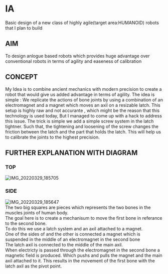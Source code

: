 # IA
Basic design of a new class of highly agile(target area:HUMANOID) robots that I plan to build
## AIM
To design  anlogue based robots which provides huge advantage over conventional robots in terms of agility and easeness of calibration
## CONCEPT
My Idea is to combine ancient mechanics with modern precision to create a robot that would give us added advantage in terms of agility.
The idea is simple : We replicate the actions of bone joints by using a combination of an electromagnet and a magnet which moves an axil on a resizable latch.
This setup is highly raw and not accurante , which might be the reason that this technology is used today, But I managed to come up with a hack to address this issue.
The trick is simple we add a simple screw system in the latch tightner. Such that, the tightening and loosening of the screw changes the friction between the latch and the part that holds the latch.
This will help us to calibrate the joints to the highest precision.
## FURTHER EXPLANATION WITH DIAGRAM
### TOP
![IMG_20220329_185705](https://user-images.githubusercontent.com/88607869/160638796-cc00ebdf-3183-4948-8494-226a0494a999.png)
### SIDE
![IMG_20220329_185647](https://user-images.githubusercontent.com/88607869/160638725-0c64b075-3d09-4799-88ba-3d5aa6ebabc5.png)
<br> The two big squares are pieces which represents the two bones in the muscles joints of human body.
<br> The goal here is to create a mechanisum to move the first bone in referance to the second bone.
<br> To do this we use a latch system and an axil attached to a magnet. 
<br> One of the sides of and the other is connected a magnet which is suspended in the middle of an electromagnet in the second bone
<br> The latch axil is connected to the middle of the main axil.
<br> When electricty is passed through the electromagnet in the second bone a magnetic field is produced. Which pushs and pulls the magnet and the main axil attached to it. This results in the movement of the first bone with the latch axil as the pivot point.
